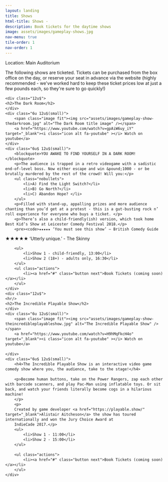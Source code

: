 ```yaml
---
layout: landing
title: Shows
html-title: Shows -
description: Book tickets for the daytime shows
image: assets/images/gameplay-shows.jpg
nav-menu: true
tile-order: 1
nav-order: 1
---
```


<!-- Main -->
<div id="main" class="alt">

<!-- One -->
<section id="one">
	<div class="inner">
<!-- Content -->
<div class="boxed">Location: Main Auditorium</div>
<p>The following shows are ticketed. Tickets can be purchased from the box office on the day, or reserve your seat in advance via the website (highly recommended - we've worked hard to keep these ticket prices low at just a few pounds each, so they're sure to go quickly!)</p>

<div class="row smallermargins">
		
	<div class="12u$">
	<h2>The Dark Room</h2>
	</div>
	<div class="6u 12u$(small)">
		<span class="image fit"><img src="assets/images/gameplay-show-thedarkroom.jpg" alt="The Dark Room title image" /></span>
		<a href="https://www.youtube.com/watch?v=gpAiW6uy_iY" target="_blank"><i class="icon alt fa-youtube" ></i> Watch on youtube</a>
	</div>
	<div class="6u$ 12u$(small)">
		<blockquote>YOU AWAKE TO FIND YOURSELF IN A DARK ROOM!</blockquote>
		<p>The audience is trapped in a retro videogame with a sadistic end-of-level boss. Now either escape and win &pound;1000 - or be brutally murdered by the rest of the crowd! Will you:</p>
		<ul class="nobullets">
			<li>A) Find the Light Switch?</li>
			<li>B) Go North?</li>
			<li>C) Abandon Hope? </li>
		</ul>
		<p>Filled with stand-up, appalling prizes and more audience chanting than you’d get at a protest - this is a gut-busting rock n’ roll experience for everyone who buys a ticket. </p>
		<p>There’s also a child-friendly(ish) version, which took home Best Kid’s Show at Leicester Comedy Festival 2018.</p>
		<pre><code>★★★★★ ‘You must see this show’ – British Comedy Guide
★★★★★ ‘Utterly unique.’ - The Skinny</code></pre>

		<ul>
			<li>Show 1 - child-friendly, 13:00</li>
			<li>Show 2 (18+) - adults only, 16:30</li>
		</ul>
		<ul class="actions">
			<li><a href="#" class="button next">Book Tickets (coming soon)</a></li>
		</ul>
	</div>
	<div class="12u$">
	<hr/>
	<h2>The Incredible Playable Show</h2>
	</div>
	<div class="6u 12u$(small)">
		<span class="image fit"><img src="assets/images/gameplay-show-theincredibleplayableshow.jpg" alt="The Incredible Playable Show" /></span>
		<a href="https://www.youtube.com/watch?v=H9hMqFkcH4o" target="_blank"><i class="icon alt fa-youtube" ></i> Watch on youtube</a>

	</div>
	<div class="6u$ 12u$(small)">
		<h4>The Incredible Playable Show is an interactive video game comedy show where you, the audience, take to the stage!</h4>

		<p>Become human buttons, take on the Power Rangers, zap each other with barcode scanners, and play Pac-Man using inflatable toys. Or sit back, and watch your friends literally become cogs in a hilarious machine! 
		</p>
		<p>
		Created by game developer <a href="https://playable.show/" target="_blank">Alistair Aitcheson</a> the show has toured internationally and won the Jury Choice Award at
		IndieCade 2017.</p>
		<ul>
			<li>Show 1 - 11:00</li>
			<li>Show 2 - 15:00</li>
		</ul>

		<ul class="actions">
			<li><a href="#" class="button next">Book Tickets (coming soon)</a></li>
		</ul>
	</div>
</div>


</div><!-- inner -->

</section>

</div>
